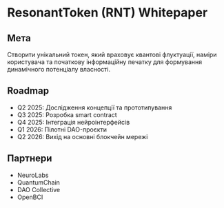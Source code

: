 # ResonantToken (RNT) Whitepaper

## Мета
Створити унікальний токен, який враховує квантові флуктуації, наміри користувача та початкову інформаційну печатку для формування динамічного потенціалу власності.

## Roadmap
- Q2 2025: Дослідження концепції та прототипування
- Q3 2025: Розробка smart contract
- Q4 2025: Інтеграція нейроінтерфейсів
- Q1 2026: Пілотні DAO-проєкти
- Q2 2026: Вихід на основні блокчейн мережі

## Партнери
- NeuroLabs
- QuantumChain
- DAO Collective
- OpenBCI